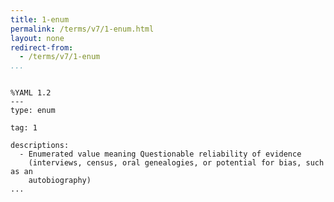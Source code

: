 ```yaml
---
title: 1-enum
permalink: /terms/v7/1-enum.html
layout: none
redirect-from:
  - /terms/v7/1-enum
...
```


```

%YAML 1.2
---
type: enum

tag: 1

descriptions:
  - Enumerated value meaning Questionable reliability of evidence
    (interviews, census, oral genealogies, or potential for bias, such as an
    autobiography)
...

```